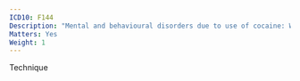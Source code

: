```yaml
---
ICD10: F144
Description: "Mental and behavioural disorders due to use of cocaine: Withdrawal state with delirium"
Matters: Yes
Weight: 1
---
```

Technique
